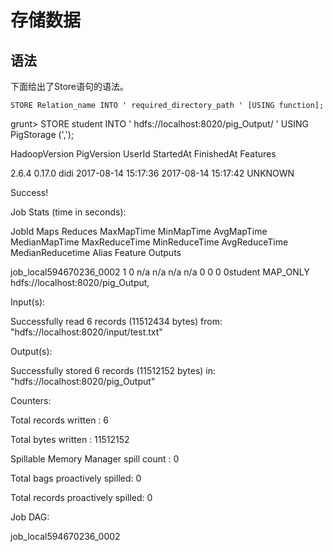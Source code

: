 # 存储数据

## 语法

下面给出了Store语句的语法。

```
STORE Relation_name INTO ' required_directory_path ' [USING function];
```

grunt&gt;    STORE student INTO ' hdfs://localhost:8020/pig\_Output/ ' USING PigStorage \(','\);

HadoopVersion	PigVersion	UserId	StartedAt	FinishedAt	Features

2.6.4	0.17.0	didi	2017-08-14 15:17:36	2017-08-14 15:17:42	UNKNOWN



Success!



Job Stats \(time in seconds\):

JobId	Maps	Reduces	MaxMapTime	MinMapTime	AvgMapTime	MedianMapTime	MaxReduceTime	MinReduceTime	AvgReduceTime	MedianReducetime	Alias	Feature	Outputs

job\_local594670236\_0002	1	0	n/a	n/a	n/a	n/a	0	0	0	0student	MAP\_ONLY	hdfs://localhost:8020/pig\_Output,



Input\(s\):

Successfully read 6 records \(11512434 bytes\) from: "hdfs://localhost:8020/input/test.txt"



Output\(s\):

Successfully stored 6 records \(11512152 bytes\) in: "hdfs://localhost:8020/pig\_Output"



Counters:

Total records written : 6

Total bytes written : 11512152

Spillable Memory Manager spill count : 0

Total bags proactively spilled: 0

Total records proactively spilled: 0



Job DAG:

job\_local594670236\_0002

